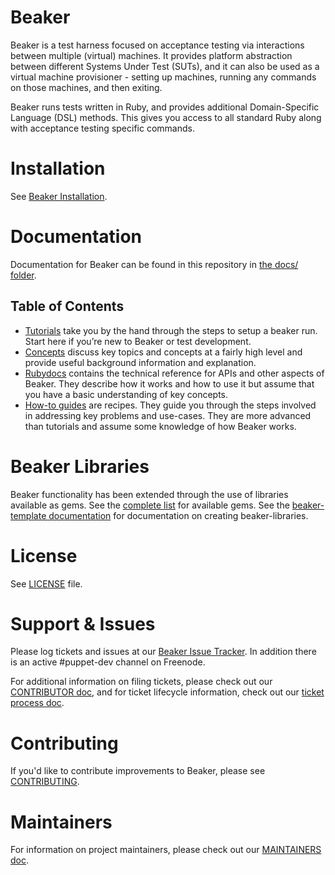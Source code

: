# Beaker

Beaker is a test harness focused on acceptance testing via interactions between multiple (virtual) machines. It provides platform abstraction between different Systems Under Test (SUTs), and it can also be used as a virtual machine provisioner - setting up machines, running any commands on those machines, and then exiting.

Beaker runs tests written in Ruby, and provides additional Domain-Specific Language (DSL) methods.  This gives you access to all standard Ruby along with acceptance testing specific commands.

# Installation

See [Beaker Installation](docs/tutorials/installation.md).

# Documentation

Documentation for Beaker can be found in this repository in
[the docs/ folder](docs/README.md).

## Table of Contents

- [Tutorials](docs/tutorials) take you by the hand through the steps to setup a beaker run. Start here if you’re new to Beaker or test development.
- [Concepts](docs/concepts) discuss key topics and concepts at a fairly high level and provide useful background information and explanation.
- [Rubydocs](http://rubydoc.info/github/puppetlabs/beaker/frames) contains the technical reference for APIs and other aspects of Beaker. They describe how it works and how to use it but assume that you have a basic understanding of key concepts.
- [How-to guides](docs/how_to) are recipes. They guide you through the steps involved in addressing key problems and use-cases. They are more advanced than tutorials and assume some knowledge of how Beaker works.

# Beaker Libraries

Beaker functionality has been extended through the use of libraries available as gems. See the [complete list](docs/concepts/beaker_libraries.md) for available gems. See the [beaker-template documentation](https://github.com/puppetlabs/beaker-template/blob/master/README.md) for documentation on creating beaker-libraries.

# License

See [LICENSE](LICENSE) file.

# Support & Issues

Please log tickets and issues at our [Beaker Issue Tracker](https://tickets.puppetlabs.com/issues/?jql=project%20%3D%20BKR). In addition there is an active #puppet-dev channel on Freenode.

For additional information on filing tickets, please check out our [CONTRIBUTOR doc](CONTRIBUTING.md), and for ticket lifecycle information, check out our [ticket process doc](docs/concepts/ticket_process.md).

# Contributing

If you'd like to contribute improvements to Beaker, please see [CONTRIBUTING](CONTRIBUTING.md).

# Maintainers

For information on project maintainers, please check out our [MAINTAINERS doc](MAINTAINERS.md).
